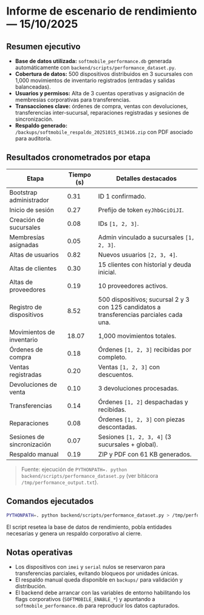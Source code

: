 # Informe de escenario de rendimiento — 15/10/2025

## Resumen ejecutivo

- **Base de datos utilizada:** `softmobile_performance.db` generada automáticamente con `backend/scripts/performance_dataset.py`.
- **Cobertura de datos:** 500 dispositivos distribuidos en 3 sucursales con 1,000 movimientos de inventario registrados (entradas y salidas balanceadas).
- **Usuarios y permisos:** Alta de 3 cuentas operativas y asignación de membresías corporativas para transferencias.
- **Transacciones clave:** órdenes de compra, ventas con devoluciones, transferencias inter-sucursal, reparaciones registradas y sesiones de sincronización.
- **Respaldo generado:** `/backups/softmobile_respaldo_20251015_013416.zip` con PDF asociado para auditoría.

## Resultados cronometrados por etapa

| Etapa | Tiempo (s) | Detalles destacados |
| --- | --- | --- |
| Bootstrap administrador | 0.31 | ID 1 confirmado. |
| Inicio de sesión | 0.27 | Prefijo de token `eyJhbGciOiJI`. |
| Creación de sucursales | 0.08 | IDs `[1, 2, 3]`.
| Membresías asignadas | 0.05 | Admin vinculado a sucursales `[1, 2, 3]`.
| Altas de usuarios | 0.82 | Nuevos usuarios `[2, 3, 4]`.
| Altas de clientes | 0.30 | 15 clientes con historial y deuda inicial.
| Altas de proveedores | 0.19 | 10 proveedores activos.
| Registro de dispositivos | 8.52 | 500 dispositivos; sucursal 2 y 3 con 125 candidatos a transferencias parciales cada una.
| Movimientos de inventario | 18.07 | 1,000 movimientos totales.
| Órdenes de compra | 0.18 | Órdenes `[1, 2, 3]` recibidas por completo.
| Ventas registradas | 0.20 | Ventas `[1, 2, 3]` con descuentos.
| Devoluciones de venta | 0.10 | 3 devoluciones procesadas. |
| Transferencias | 0.14 | Órdenes `[1, 2]` despachadas y recibidas. |
| Reparaciones | 0.08 | Órdenes `[1, 2, 3]` con piezas descontadas. |
| Sesiones de sincronización | 0.07 | Sesiones `[1, 2, 3, 4]` (3 sucursales + global). |
| Respaldo manual | 0.19 | ZIP y PDF con 61 KB generados. |

> Fuente: ejecución de `PYTHONPATH=. python backend/scripts/performance_dataset.py` (ver bitácora `/tmp/performance_output.txt`).

## Comandos ejecutados

```bash
PYTHONPATH=. python backend/scripts/performance_dataset.py > /tmp/performance_output.txt
```

El script resetea la base de datos de rendimiento, pobla entidades necesarias y genera un respaldo corporativo al cierre.

## Notas operativas

- Los dispositivos con `imei` y `serial` nulos se reservaron para transferencias parciales, evitando bloqueos por unidades únicas.
- El respaldo manual queda disponible en `backups/` para validación y distribución.
- El backend debe arrancar con las variables de entorno habilitando los flags corporativos (`SOFTMOBILE_ENABLE_*`) y apuntando a `softmobile_performance.db` para reproducir los datos capturados.
